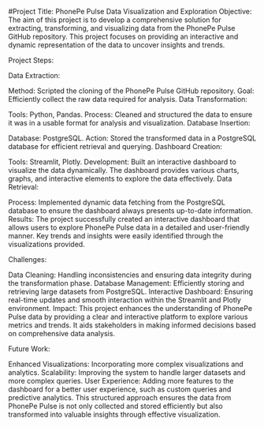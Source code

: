#Project Title: PhonePe Pulse Data Visualization and Exploration
Objective:
The aim of this project is to develop a comprehensive solution for extracting, transforming, and visualizing data from the PhonePe Pulse GitHub repository. This project focuses on providing an interactive and dynamic representation of the data to uncover insights and trends.

Project Steps:

Data Extraction:

Method: Scripted the cloning of the PhonePe Pulse GitHub repository.
Goal: Efficiently collect the raw data required for analysis.
Data Transformation:

Tools: Python, Pandas.
Process: Cleaned and structured the data to ensure it was in a usable format for analysis and visualization.
Database Insertion:

Database: PostgreSQL.
Action: Stored the transformed data in a PostgreSQL database for efficient retrieval and querying.
Dashboard Creation:

Tools: Streamlit, Plotly.
Development: Built an interactive dashboard to visualize the data dynamically. The dashboard provides various charts, graphs, and interactive elements to explore the data effectively.
Data Retrieval:

Process: Implemented dynamic data fetching from the PostgreSQL database to ensure the dashboard always presents up-to-date information.
Results:
The project successfully created an interactive dashboard that allows users to explore PhonePe Pulse data in a detailed and user-friendly manner. Key trends and insights were easily identified through the visualizations provided.

Challenges:

Data Cleaning: Handling inconsistencies and ensuring data integrity during the transformation phase.
Database Management: Efficiently storing and retrieving large datasets from PostgreSQL.
Interactive Dashboard: Ensuring real-time updates and smooth interaction within the Streamlit and Plotly environment.
Impact:
This project enhances the understanding of PhonePe Pulse data by providing a clear and interactive platform to explore various metrics and trends. It aids stakeholders in making informed decisions based on comprehensive data analysis.

Future Work:

Enhanced Visualizations: Incorporating more complex visualizations and analytics.
Scalability: Improving the system to handle larger datasets and more complex queries.
User Experience: Adding more features to the dashboard for a better user experience, such as custom queries and predictive analytics.
This structured approach ensures the data from PhonePe Pulse is not only collected and stored efficiently but also transformed into valuable insights through effective visualization.









